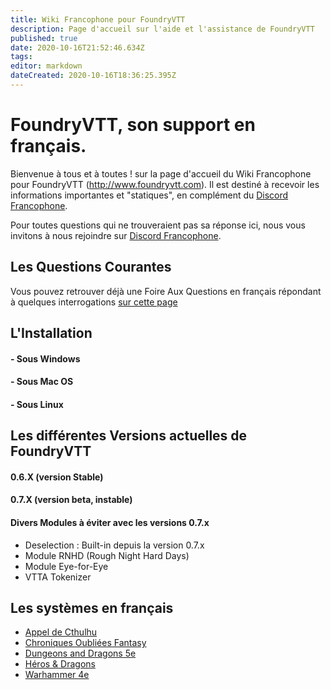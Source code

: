 ```yaml
---
title: Wiki Francophone pour FoundryVTT
description: Page d'accueil sur l'aide et l'assistance de FoundryVTT
published: true
date: 2020-10-16T21:52:46.634Z
tags: 
editor: markdown
dateCreated: 2020-10-16T18:36:25.395Z
---
```


# FoundryVTT, son support en français.
Bienvenue à tous et à toutes ! sur la page d'accueil du Wiki Francophone pour FoundryVTT (http://www.foundryvtt.com). 
Il est destiné à recevoir les informations importantes et "statiques", en complément du [Discord Francophone](https://discord.gg/pPSDNJk).

Pour toutes questions qui ne trouveraient pas sa réponse ici, nous vous invitons à nous rejoindre sur [Discord Francophone](https://discord.gg/pPSDNJk). 

## Les Questions Courantes

Vous pouvez retrouver déjà une Foire Aux Questions en français répondant à quelques interrogations [sur cette page](http://www.lahiette.com/leratierbretonnien/faq-fr-de-foundryvtt/) 

## L'Installation
#### - Sous Windows
#### - Sous Mac OS
#### - Sous Linux

## Les différentes Versions actuelles de FoundryVTT
#### 0.6.X (version Stable)
#### 0.7.X (version beta, instable)


#### Divers Modules à éviter avec les versions 0.7.x
- Deselection : Built-in depuis la version 0.7.x
- Module RNHD (Rough Night Hard Days)
- Module Eye-for-Eye
- VTTA Tokenizer


## Les systèmes en français 
- [Appel de Cthulhu](/fr/fr-adc)
- [Chroniques Oubliées Fantasy](/fr/fr-chrooubliees)
- [Dungeons and Dragons 5e](/fr/fr-dd5)
- [Héros & Dragons](/fr/fr-hnd)
- [Warhammer 4e](/fr/fr-wfrp4e)
